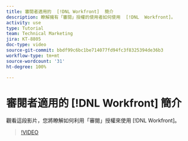 ```yaml
---
title: 審閱者適用的  [!DNL Workfront]  簡介
description: 瞭解擁有「審閱」授權的使用者如何使用  [!DNL  Workfront]。
activity: use
type: Tutorial
team: Technical Marketing
jira: KT-8805
doc-type: video
source-git-commit: bbdf99c6bc1be714077fd94fc3f8325394de36b3
workflow-type: tm+mt
source-wordcount: '31'
ht-degree: 100%

---
```


# 審閱者適用的 [!DNL Workfront] 簡介

觀看這段影片，您將瞭解如何利用「審閱」授權來使用 [!DNL  Workfront]。

>[!VIDEO](https://video.tv.adobe.com/v/335106/?quality=12&learn=on&enablevpops=1)
